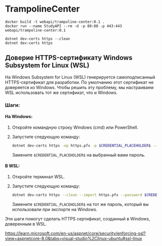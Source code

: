 # TrampolineCenter

```
docker build -t webapi/trampoline-center:0.1 .
docker run --name StudyAPI --rm -d -p 80:80 -p 443:443 webapi/trampoline-center:0.1
```

```
dotnet dev-certs https --clean
dotnet dev-certs https
```

## Доверие HTTPS-сертификату Windows Subsystem for Linux (WSL)

На Windows Subsystem for Linux (WSL) генерируется самоподписанный HTTPS-сертификат для разработки. По умолчанию этот сертификат не доверяется из Windows. Чтобы решить эту проблему, мы настраиваем WSL использовать тот же сертификат, что и Windows.

### Шаги:

#### На Windows:

1. Откройте командную строку Windows (cmd) или PowerShell.

2. Запустите следующую команду:

   ```bash
   dotnet dev-certs https -ep https.pfx -p $CREDENTIAL_PLACEHOLDER$ --trust
   ```

   Замените `$CREDENTIAL_PLACEHOLDER$` на выбранный вами пароль.

#### В WSL:

1. Откройте терминал WSL.

2. Запустите следующую команду:

   ```bash
   dotnet dev-certs https --clean --import https.pfx --password $CREDENTIAL_PLACEHOLDER$
   ```

   Замените `$CREDENTIAL_PLACEHOLDER$` на тот же пароль, который вы использовали при экспорте на Windows.

Эти шаги помогут сделать HTTPS сертификат, созданный в Windows, доверенным в WSL.


https://learn.microsoft.com/en-us/aspnet/core/security/enforcing-ssl?view=aspnetcore-8.0&tabs=visual-studio%2Clinux-ubuntu#ssl-linux